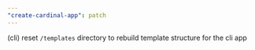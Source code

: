 ```yaml
---
"create-cardinal-app": patch
---
```


(cli) reset `/templates` directory to rebuild template structure for the cli app
